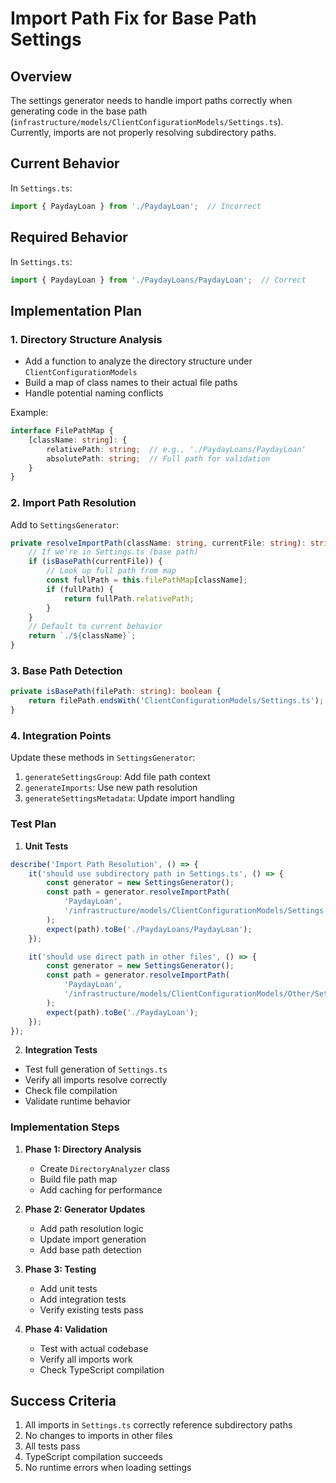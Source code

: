 # Import Path Fix for Base Path Settings

## Overview
The settings generator needs to handle import paths correctly when generating code in the base path (`infrastructure/models/ClientConfigurationModels/Settings.ts`). Currently, imports are not properly resolving subdirectory paths.

## Current Behavior
In `Settings.ts`:
```typescript
import { PaydayLoan } from './PaydayLoan';  // Incorrect
```

## Required Behavior
In `Settings.ts`:
```typescript
import { PaydayLoan } from './PaydayLoans/PaydayLoan';  // Correct
```

## Implementation Plan

### 1. Directory Structure Analysis
- Add a function to analyze the directory structure under `ClientConfigurationModels`
- Build a map of class names to their actual file paths
- Handle potential naming conflicts

Example:
```typescript
interface FilePathMap {
    [className: string]: {
        relativePath: string;  // e.g., './PaydayLoans/PaydayLoan'
        absolutePath: string;  // Full path for validation
    }
}
```

### 2. Import Path Resolution
Add to `SettingsGenerator`:
```typescript
private resolveImportPath(className: string, currentFile: string): string {
    // If we're in Settings.ts (base path)
    if (isBasePath(currentFile)) {
        // Look up full path from map
        const fullPath = this.filePathMap[className];
        if (fullPath) {
            return fullPath.relativePath;
        }
    }
    // Default to current behavior
    return `./${className}`;
}
```

### 3. Base Path Detection
```typescript
private isBasePath(filePath: string): boolean {
    return filePath.endsWith('ClientConfigurationModels/Settings.ts');
}
```

### 4. Integration Points
Update these methods in `SettingsGenerator`:
1. `generateSettingsGroup`: Add file path context
2. `generateImports`: Use new path resolution
3. `generateSettingsMetadata`: Update import handling

### Test Plan

1. **Unit Tests**
```typescript
describe('Import Path Resolution', () => {
    it('should use subdirectory path in Settings.ts', () => {
        const generator = new SettingsGenerator();
        const path = generator.resolveImportPath(
            'PaydayLoan',
            '/infrastructure/models/ClientConfigurationModels/Settings.ts'
        );
        expect(path).toBe('./PaydayLoans/PaydayLoan');
    });

    it('should use direct path in other files', () => {
        const generator = new SettingsGenerator();
        const path = generator.resolveImportPath(
            'PaydayLoan',
            '/infrastructure/models/ClientConfigurationModels/Other/Settings.ts'
        );
        expect(path).toBe('./PaydayLoan');
    });
});
```

2. **Integration Tests**
- Test full generation of `Settings.ts`
- Verify all imports resolve correctly
- Check file compilation
- Validate runtime behavior

### Implementation Steps

1. **Phase 1: Directory Analysis**
   - Create `DirectoryAnalyzer` class
   - Build file path map
   - Add caching for performance

2. **Phase 2: Generator Updates**
   - Add path resolution logic
   - Update import generation
   - Add base path detection

3. **Phase 3: Testing**
   - Add unit tests
   - Add integration tests
   - Verify existing tests pass

4. **Phase 4: Validation**
   - Test with actual codebase
   - Verify all imports work
   - Check TypeScript compilation

## Success Criteria
1. All imports in `Settings.ts` correctly reference subdirectory paths
2. No changes to imports in other files
3. All tests pass
4. TypeScript compilation succeeds
5. No runtime errors when loading settings
